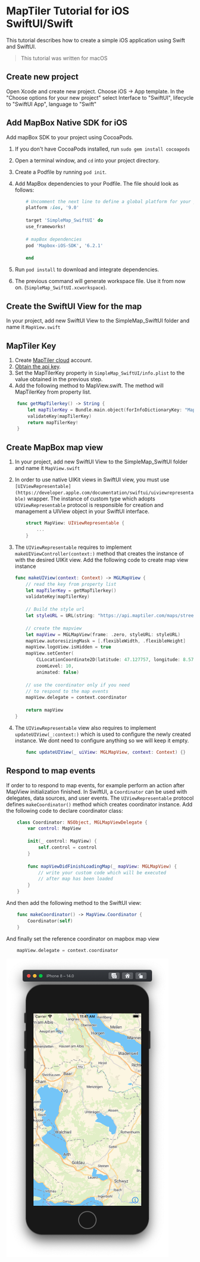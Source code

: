 # MapTiler Tutorial for iOS SwiftUI/Swift

This tutorial describes how to create a simple iOS application using Swift and SwiftUI.

> This tutorial was written for macOS

## Create new project

Open Xcode and create new project. Choose iOS -> App template. In the "Choose options for your new project" select Interface to "SwiftUI", lifecycle to "SwiftUI App", language to "Swift"

## Add MapBox Native SDK for iOS

Add mapBox SDK to your project using CocoaPods.

1. If you don't have CocoaPods installed, run `sudo gem install cocoapods`
1. Open a terminal window, and `cd` into your project directory.
1. Create a Podfile by running `pod init`.
1. Add MapBox dependencies to your Podfile. The file should look as follows:

    ```ruby
        # Uncomment the next line to define a global platform for your project
        platform :ios, '9.0'

        target 'SimpleMap_SwiftUI' do
        use_frameworks!

        # mapBox dependencies
        pod 'Mapbox-iOS-SDK', '6.2.1'	

        end
    ```

1. Run `pod install` to download and integrate dependencies.
1. The previous command will generate workspace file. Use it from now on. (`SimpleMap_SwiftUI.xcworkspace`).

## Create the SwiftUI View for the map

In your project, add new SwiftUI View to the SimpleMap_SwiftUI folder and name it `MapView.swift`

## MapTiler Key

1. Create [MapTiler cloud](https://www.maptiler.com/cloud/) account.
1. [Obtain the api key](https://cloud.maptiler.com/account/keys).
1. Set the MapTilerKey property in `SimpleMap_SwiftUI/info.plist` to the value obtained in the previous step.
1. Add the following method to MapView.swift. The method will MapTilerKey from property list.

```swift
    func getMapTilerkey() -> String {
        let mapTilerKey = Bundle.main.object(forInfoDictionaryKey: "MapTilerKey") as? String
        validateKey(mapTilerKey)
        return mapTilerKey!
    }
```

## Create MapBox map view

1. In your project, add new SwiftUI View to the SimpleMap_SwiftUI folder and name it `MapView.swift`
1. In order to use native UIKit views in SwiftUI view, you must use `[UIViewRepresentable](https://developer.apple.com/documentation/swiftui/uiviewrepresentable)` wrapper. The instance of custom type which adopts `UIViewRepresentable` protocol is responsible for creation and management a UIView object in your SwiftUI interface.

    ```swift
        struct MapView: UIViewRepresentable {
            ...
        }
    ```

1. The `UIViewRepresentable` requires to implement `makeUIViewController(context:)` method that creates the instance of with the desired UIKit view. Add the following code to create map view instance

    ```swift
    func makeUIView(context: Context) -> MGLMapView {
        // read the key from property list
        let mapTilerKey = getMapTilerkey()
        validateKey(mapTilerKey)
        
        // Build the style url
        let styleURL = URL(string: "https://api.maptiler.com/maps/streets/style.json?key=\(mapTilerKey)")
        
        // create the mapview
        let mapView = MGLMapView(frame: .zero, styleURL: styleURL)
        mapView.autoresizingMask = [.flexibleWidth, .flexibleHeight]
        mapView.logoView.isHidden = true
        mapView.setCenter(
            CLLocationCoordinate2D(latitude: 47.127757, longitude: 8.579139),
            zoomLevel: 10,
            animated: false)
        
        // use the coordinator only if you need
        // to respond to the map events
        mapView.delegate = context.coordinator
        
        return mapView
    }
    ```

1. The `UIViewRepresentable` view also requires to implement `updateUIView(_:context:)` which is used to configure the newly created instance. We dont need to configure anything so we will keep it empty.

    ```swift
        func updateUIView(_ uiView: MGLMapView, context: Context) {}
    ```


## Respond to map events

If order to to respond to map events, for example perform an action after MapView initialization finished. In SwiftUI, a `Coordinator` can be used with delegates, data sources, and user events. The `UIViewRepresentable` protocol defines `makeCoordinator()` method which creates coordinator instance. Add the following code to declare coordinator class:

```swift
    class Coordinator: NSObject, MGLMapViewDelegate {
        var control: MapView
        
        init(_ control: MapView) {
            self.control = control
        }

        func mapViewDidFinishLoadingMap(_ mapView: MGLMapView) {
            // write your custom code which will be executed
            // after map has been loaded
        }
    }
```

And then add the following method to the SwiftUI view:

```swift
    func makeCoordinator() -> MapView.Coordinator {
        Coordinator(self)
    }
```

And finally set the reference coordinator on mapbox map view

```swift
    mapView.delegate = context.coordinator
```

![Application Screenshot](SimpleMap_SwiftUI.png "Application Screenshot")
